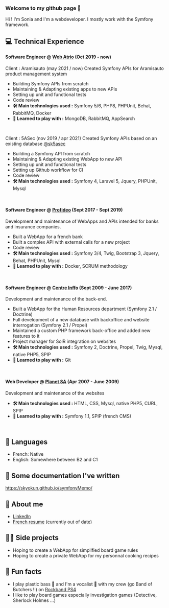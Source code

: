 ### Welcome to my github page 👋 

Hi ! I'm Sonia and I'm a webdeveloper. I mostly work with the Symfony framework. 

## 💻 Technical Experience

#### Software Engineer @ [Web Atrio](http://www.web-atrio.com/) (Oct 2019 - now)

Client : Aramisauto (may 2021 / now) Created Symfony APIs for Aramisauto product management system

* Building Symfony APIs from scratch
* Maintaining & Adapting existing apps to new APIs
* Setting up unit and functional tests
* Code review
* **:hammer_and_wrench: Main technologies used :** Symfony 5/6, PHP8, PHPUnit, Behat, RabbitMQ, Docker
* **🌱 Learned to play with :** MongoDB, RabbitMQ, AppSearch

<br/>

Client : 5ASec (nov 2019 / apr 2021) Created Symfony APIs based on an existing database [@sk5asec](https://github.com/sk5asec)

* Building a Symfony API from scratch
* Maintaining & Adapting existing WebApp to new API
* Setting up unit and functional tests
* Setting up Github workflow for CI
* Code review
* **:hammer_and_wrench: Main technologies used :** Symfony 4, Laravel 5, Jquery, PHPUnit, Mysql 

<br/>

#### Software Engineer @ [Profideo](https://www.profideo.com/) (Sept 2017 - Sept 2019)

Development and maintenance of WebApps and APIs intended for banks and insurance companies.

* Built a WebApp for a french bank
* Built a complex API with external calls for a new project
* Code review
* **:hammer_and_wrench: Main technologies used :** Symfony 3/4, Twig, Bootstrap 3, Jquery, Behat, PHPUnit, Mysql
* **🌱 Learned to play with :** Docker, SCRUM methodology

<br/>

#### Software Engineer @ [Centre Inffo](https://www.centre-inffo.fr/) (Sept 2009 - June 2017)

Development and maintenance of the back-end.

* Built a WebApp for the Human Resources department (Symfony 2.1 / Doctrine)
* Full development of a new database with backoffice and website interrogation (Symfony 2.1 / Propel)
* Maintained a custom PHP framework back-office and added new features to it
* Project manager for SolR integration on websites
* **:hammer_and_wrench: Main technologies used :** Symfony 2, Doctrine, Propel, Twig, Mysql, native PHP5, SPIP
* **🌱 Learned to play with :** Git

<br/>

#### Web Developer @ [Planet SA](https://www.planet.fr/) (Apr 2007 - June 2009)

Development and maintenance of the websites

* **:hammer_and_wrench: Main technologies used :** HTML, CSS, Mysql, native PHP5, CURL, SPIP
* **🌱 Learned to play with :** Symfony 1.1, SPIP (french CMS)

<br/>

## 💬 Languages
* French: Native
* English: Somewhere between B2 and C1

## :memo: Some documentation I've written 
https://skyokun.github.io/symfonyMemo/

## 🔗 About me 
* [LinkedIn](https://www.linkedin.com/in/sonia-klein-4519a516b/) 
* [French resume](http://sonia.klein.free.fr/cv/) (currently out of date)

## :woman_mechanic: Side projects
* Hoping to create a WebApp for simplified board game rules
* Hoping to create a private WebApp for my personnal cooking recipes

## :game_die: Fun facts 
* I play plastic bass :guitar: and I'm a vocalist :microphone: with my crew (go Band of Butchers !!) on [Rockband PS4](https://www.rockband4.com/)
* I like to play board games especially investigation games (Detective, Sherlock Holmes ...)

<!--
**sKyoKun/sKyoKun** is a ✨ _special_ ✨ repository because its `README.md` (this file) appears on your GitHub profile.

Here are some ideas to get you started:

- 🔭 I’m currently working on ...
- 🌱 I’m currently learning ...
- 👯 I’m looking to collaborate on ...
- 🤔 I’m looking for help with ...
- 💬 Ask me about ...
- 📫 How to reach me: ...
- 😄 Pronouns: ...
- ⚡ Fun fact: ...
-->
